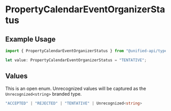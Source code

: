 # PropertyCalendarEventOrganizerStatus

## Example Usage

```typescript
import { PropertyCalendarEventOrganizerStatus } from "@unified-api/typescript-sdk/sdk/models/shared";

let value: PropertyCalendarEventOrganizerStatus = "TENTATIVE";
```

## Values

This is an open enum. Unrecognized values will be captured as the `Unrecognized<string>` branded type.

```typescript
"ACCEPTED" | "REJECTED" | "TENTATIVE" | Unrecognized<string>
```